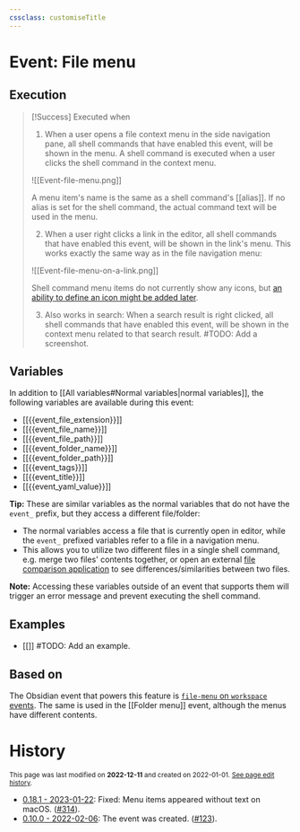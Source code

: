 ```yaml
---
cssclass: customiseTitle
---
```

# Event: File menu

## Execution
> [!Success] Executed when
> 1. When a user opens a file context menu in the side navigation pane, all shell commands that have enabled this event, will be shown in the menu. A shell command is executed when a user clicks the shell command in the context menu.
> 
> ![[Event-file-menu.png]]
> 
> A menu item's name is the same as a shell command's [[alias]]. If no alias is set for the shell command, the actual command text will be used in the menu.
> 
> 2. When a user right clicks a link in the editor, all shell commands that have enabled this event, will be shown in the link's menu. This works exactly the same way as in the file navigation menu:
> 
> ![[Event-file-menu-on-a-link.png]]
> 
> Shell command menu items do not currently show any icons, but [an ability to define an icon might be added later](https://github.com/Taitava/obsidian-shellcommands/discussions/25).
> 
> 3. Also works in search: When a search result is right clicked, all shell commands that have enabled this event, will be shown in the context menu related to that search result. #TODO: Add a screenshot.

## Variables
In addition to [[All variables#Normal variables|normal variables]], the following variables are available during this event:

- [[{{event_file_extension}}]]
- [[{{event_file_name}}]]
- [[{{event_file_path}}]]
- [[{{event_folder_name}}]]
- [[{{event_folder_path}}]]
- [[{{event_tags}}]]
- [[{{event_title}}]]
- [[{{event_yaml_value}}]]

**Tip:** These are similar variables as the normal variables that do not have the `event_` prefix, but they access a different file/folder:
 - The normal variables access a file that is currently open in editor, while the `event_` prefixed variables refer to a file in a navigation menu.
 - This allows you to utilize two different files in a single shell command, e.g. merge two files' contents together, or open an external [file comparison application](https://en.wikipedia.org/wiki/File_comparison) to see differences/similarities between two files.

**Note:** Accessing these variables outside of an event that supports them will trigger an error message and prevent executing the shell command.

## Examples
- [[]] #TODO: Add an example.

## Based on
The Obsidian event that powers this feature is [`file-menu` on `workspace` events](https://github.com/obsidianmd/obsidian-api/blob/763a243b4ec295c9c460560e9b227c8f18d8199b/obsidian.d.ts#L3595). The same is used in the [[Folder menu]] event, although the menus have different contents.

# History
<small>This page was last modified on <strong>2022-12-11</strong> and created on 2022-01-01. <a href="https://github.com/Taitava/obsidian-shellcommands-documentation/commits/main/./Events/File%20menu.md">See page edit history</a>.</small>
- [0.18.1 - 2023-01-22](https://github.com/Taitava/obsidian-shellcommands/blob/main/CHANGELOG.md#0181---2023-01-22): Fixed: Menu items appeared without text on macOS. ([#314](https://github.com/Taitava/obsidian-shellcommands/issues/314)).
- [0.10.0 - 2022-02-06](https://github.com/Taitava/obsidian-shellcommands/blob/main/CHANGELOG.md#0100---2022-02-06): The event was created. ([#123](https://github.com/Taitava/obsidian-shellcommands/issues/123)).